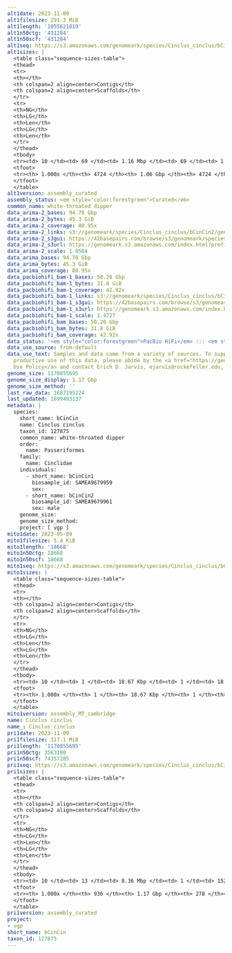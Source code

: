 ```yaml
---
alt1date: 2023-11-09
alt1filesize: 291.3 MiB
alt1length: '1055621819'
alt1n50ctg: '431284'
alt1n50scf: '431284'
alt1seq: https://s3.amazonaws.com/genomeark/species/Cinclus_cinclus/bCinCin1/assembly_curated/bCinCin1.alt.cur.20231109.fasta.gz
alt1sizes: |
  <table class="sequence-sizes-table">
  <thead>
  <tr>
  <th></th>
  <th colspan=2 align=center>Contigs</th>
  <th colspan=2 align=center>Scaffolds</th>
  </tr>
  <tr>
  <th>NG</th>
  <th>LG</th>
  <th>Len</th>
  <th>LG</th>
  <th>Len</th>
  </tr>
  </thead>
  <tbody>
  <tr><td> 10 </td><td> 69 </td><td> 1.16 Mbp </td><td> 69 </td><td> 1.16 Mbp </td></tr><tr><td> 20 </td><td> 176 </td><td> 0.84 Mbp </td><td> 176 </td><td> 0.84 Mbp </td></tr><tr><td> 30 </td><td> 321 </td><td> 0.66 Mbp </td><td> 321 </td><td> 0.66 Mbp </td></tr><tr><td> 40 </td><td> 502 </td><td> 0.52 Mbp </td><td> 502 </td><td> 0.52 Mbp </td></tr><tr style="background-color:#cccccc;"><td> 50 </td><td> 725 </td><td> 431.28 Kbp </td><td> 725 </td><td> 431.28 Kbp </td></tr><tr><td> 60 </td><td> 997 </td><td> 345.24 Kbp </td><td> 997 </td><td> 345.24 Kbp </td></tr><tr><td> 70 </td><td> 1345 </td><td> 266.97 Kbp </td><td> 1345 </td><td> 266.97 Kbp </td></tr><tr><td> 80 </td><td> 1812 </td><td> 187.93 Kbp </td><td> 1812 </td><td> 187.93 Kbp </td></tr><tr><td> 90 </td><td> 2547 </td><td> 107.28 Kbp </td><td> 2547 </td><td> 107.28 Kbp </td></tr><tr><td> 100 </td><td> 4724 </td><td> 7.08 Kbp </td><td> 4724 </td><td> 7.08 Kbp </td></tr></tbody>
  <tfoot>
  <tr><th> 1.000x </th><th> 4724 </th><th> 1.06 Gbp </th><th> 4724 </th><th> 1.06 Gbp </th></tr>
  </tfoot>
  </table>
alt1version: assembly_curated
assembly_status: <em style="color:forestgreen">Curated</em>
common_name: white-throated dipper
data_arima-2_bases: 94.78 Gbp
data_arima-2_bytes: 45.3 GiB
data_arima-2_coverage: 80.95x
data_arima-2_links: s3://genomeark/species/Cinclus_cinclus/bCinCin2/genomic_data/arima/<br>
data_arima-2_s3gui: https://42basepairs.com/browse/s3/genomeark/species/Cinclus_cinclus/bCinCin2/genomic_data/arima/
data_arima-2_s3url: https://genomeark.s3.amazonaws.com/index.html?prefix=species/Cinclus_cinclus/bCinCin2/genomic_data/arima/
data_arima-2_scale: 1.9504
data_arima_bases: 94.78 Gbp
data_arima_bytes: 45.3 GiB
data_arima_coverage: 80.95x
data_pacbiohifi_bam-1_bases: 50.26 Gbp
data_pacbiohifi_bam-1_bytes: 31.8 GiB
data_pacbiohifi_bam-1_coverage: 42.92x
data_pacbiohifi_bam-1_links: s3://genomeark/species/Cinclus_cinclus/bCinCin1/genomic_data/pacbio_hifi/<br>
data_pacbiohifi_bam-1_s3gui: https://42basepairs.com/browse/s3/genomeark/species/Cinclus_cinclus/bCinCin1/genomic_data/pacbio_hifi/
data_pacbiohifi_bam-1_s3url: https://genomeark.s3.amazonaws.com/index.html?prefix=species/Cinclus_cinclus/bCinCin1/genomic_data/pacbio_hifi/
data_pacbiohifi_bam-1_scale: 1.4727
data_pacbiohifi_bam_bases: 50.26 Gbp
data_pacbiohifi_bam_bytes: 31.8 GiB
data_pacbiohifi_bam_coverage: 42.92x
data_status: '<em style="color:forestgreen">PacBio HiFi</em> ::: <em style="color:forestgreen">Arima</em>'
data_use_source: from-default
data_use_text: Samples and data come from a variety of sources. To support fair and
  productive use of this data, please abide by the <a href="https://genome10k.soe.ucsc.edu/data-use-policies/">Data
  Use Policy</a> and contact Erich D. Jarvis, ejarvis@rockefeller.edu, with any questions.
genome_size: 1170855695
genome_size_display: 1.17 Gbp
genome_size_method: ''
last_raw_data: 1687195224
last_updated: 1699493137
metadata: |
  species:
    short_name: bCinCin
    name: Cinclus cinclus
    taxon_id: 127875
    common_name: white-throated dipper
    order:
      name: Passeriformes
    family:
      name: Cinclidae
    individuals:
      - short_name: bCinCin1
        biosample_id: SAMEA9679959
        sex:
      - short_name: bCinCin2
        biosample_id: SAMEA9679961
        sex: male
    genome_size:
    genome_size_method:
    project: [ vgp ]
mito1date: 2023-05-09
mito1filesize: 5.4 KiB
mito1length: '18668'
mito1n50ctg: 18668
mito1n50scf: 18668
mito1seq: https://s3.amazonaws.com/genomeark/species/Cinclus_cinclus/bCinCin1/assembly_MT_cambridge/bCinCin1.MT.20230509.fasta.gz
mito1sizes: |
  <table class="sequence-sizes-table">
  <thead>
  <tr>
  <th></th>
  <th colspan=2 align=center>Contigs</th>
  <th colspan=2 align=center>Scaffolds</th>
  </tr>
  <tr>
  <th>NG</th>
  <th>LG</th>
  <th>Len</th>
  <th>LG</th>
  <th>Len</th>
  </tr>
  </thead>
  <tbody>
  <tr><td> 10 </td><td> 1 </td><td> 18.67 Kbp </td><td> 1 </td><td> 18.67 Kbp </td></tr><tr><td> 20 </td><td> 1 </td><td> 18.67 Kbp </td><td> 1 </td><td> 18.67 Kbp </td></tr><tr><td> 30 </td><td> 1 </td><td> 18.67 Kbp </td><td> 1 </td><td> 18.67 Kbp </td></tr><tr><td> 40 </td><td> 1 </td><td> 18.67 Kbp </td><td> 1 </td><td> 18.67 Kbp </td></tr><tr style="background-color:#cccccc;"><td> 50 </td><td> 1 </td><td style="background-color:#ff8888;"> 18.67 Kbp </td><td> 1 </td><td style="background-color:#ff8888;"> 18.67 Kbp </td></tr><tr><td> 60 </td><td> 1 </td><td> 18.67 Kbp </td><td> 1 </td><td> 18.67 Kbp </td></tr><tr><td> 70 </td><td> 1 </td><td> 18.67 Kbp </td><td> 1 </td><td> 18.67 Kbp </td></tr><tr><td> 80 </td><td> 1 </td><td> 18.67 Kbp </td><td> 1 </td><td> 18.67 Kbp </td></tr><tr><td> 90 </td><td> 1 </td><td> 18.67 Kbp </td><td> 1 </td><td> 18.67 Kbp </td></tr><tr><td> 100 </td><td> 1 </td><td> 18.67 Kbp </td><td> 1 </td><td> 18.67 Kbp </td></tr></tbody>
  <tfoot>
  <tr><th> 1.000x </th><th> 1 </th><th> 18.67 Kbp </th><th> 1 </th><th> 18.67 Kbp </th></tr>
  </tfoot>
  </table>
mito1version: assembly_MT_cambridge
name: Cinclus cinclus
name_: Cinclus_cinclus
pri1date: 2023-11-09
pri1filesize: 317.1 MiB
pri1length: '1170855695'
pri1n50ctg: 3563180
pri1n50scf: 74357285
pri1seq: https://s3.amazonaws.com/genomeark/species/Cinclus_cinclus/bCinCin1/assembly_curated/bCinCin1.pri.cur.20231109.fasta.gz
pri1sizes: |
  <table class="sequence-sizes-table">
  <thead>
  <tr>
  <th></th>
  <th colspan=2 align=center>Contigs</th>
  <th colspan=2 align=center>Scaffolds</th>
  </tr>
  <tr>
  <th>NG</th>
  <th>LG</th>
  <th>Len</th>
  <th>LG</th>
  <th>Len</th>
  </tr>
  </thead>
  <tbody>
  <tr><td> 10 </td><td> 13 </td><td> 8.36 Mbp </td><td> 1 </td><td> 152.36 Mbp </td></tr><tr><td> 20 </td><td> 29 </td><td> 6.72 Mbp </td><td> 2 </td><td> 117.95 Mbp </td></tr><tr><td> 30 </td><td> 48 </td><td> 5.48 Mbp </td><td> 3 </td><td> 117.73 Mbp </td></tr><tr><td> 40 </td><td> 73 </td><td> 4.26 Mbp </td><td> 4 </td><td> 85.38 Mbp </td></tr><tr style="background-color:#cccccc;"><td> 50 </td><td> 103 </td><td style="background-color:#88ff88;"> 3.56 Mbp </td><td> 6 </td><td style="background-color:#88ff88;"> 74.36 Mbp </td></tr><tr><td> 60 </td><td> 141 </td><td> 2.73 Mbp </td><td> 8 </td><td> 38.63 Mbp </td></tr><tr><td> 70 </td><td> 189 </td><td> 2.11 Mbp </td><td> 12 </td><td> 25.57 Mbp </td></tr><tr><td> 80 </td><td> 257 </td><td> 1.39 Mbp </td><td> 17 </td><td> 17.50 Mbp </td></tr><tr><td> 90 </td><td> 364 </td><td> 0.83 Mbp </td><td> 27 </td><td> 8.30 Mbp </td></tr><tr><td> 100 </td><td> 936 </td><td> 1.00 Kbp </td><td> 278 </td><td> 1.00 Kbp </td></tr></tbody>
  <tfoot>
  <tr><th> 1.000x </th><th> 936 </th><th> 1.17 Gbp </th><th> 278 </th><th> 1.17 Gbp </th></tr>
  </tfoot>
  </table>
pri1version: assembly_curated
project:
- vgp
short_name: bCinCin
taxon_id: 127875
---
```


